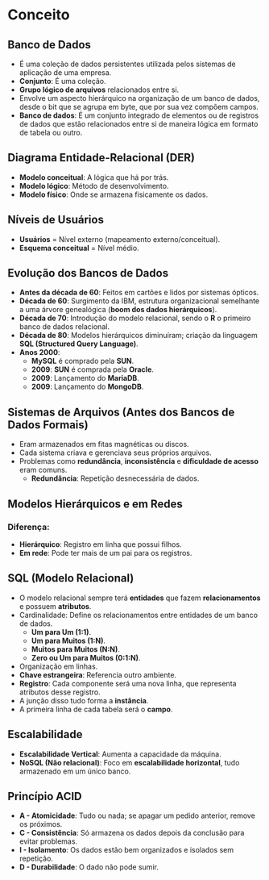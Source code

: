 # Conceito

## Banco de Dados

- É uma coleção de dados persistentes utilizada pelos sistemas de aplicação de uma empresa.
- **Conjunto**: É uma coleção.
- **Grupo lógico de arquivos** relacionados entre si.
- Envolve um aspecto hierárquico na organização de um banco de dados, desde o bit que se agrupa em byte, que por sua vez compõem campos.
- **Banco de dados**: É um conjunto integrado de elementos ou de registros de dados que estão relacionados entre si de maneira lógica em formato de tabela ou outro.

## Diagrama Entidade-Relacional (DER)

- **Modelo conceitual**: A lógica que há por trás.
- **Modelo lógico**: Método de desenvolvimento.
- **Modelo físico**: Onde se armazena fisicamente os dados.

## Níveis de Usuários

- **Usuários** = Nível externo (mapeamento externo/conceitual).
- **Esquema conceitual** = Nível médio.

## Evolução dos Bancos de Dados

- **Antes da década de 60**: Feitos em cartões e lidos por sistemas ópticos.
- **Década de 60**: Surgimento da IBM, estrutura organizacional semelhante a uma árvore genealógica (**boom dos dados hierárquicos**).
- **Década de 70**: Introdução do modelo relacional, sendo o **R** o primeiro banco de dados relacional.
- **Década de 80**: Modelos hierárquicos diminuíram; criação da linguagem **SQL (Structured Query Language)**.
- **Anos 2000**: 
  - **MySQL** é comprado pela **SUN**.
  - **2009**: **SUN** é comprada pela **Oracle**.
  - **2009**: Lançamento do **MariaDB**.
  - **2009**: Lançamento do **MongoDB**.

## Sistemas de Arquivos (Antes dos Bancos de Dados Formais)

- Eram armazenados em fitas magnéticas ou discos.
- Cada sistema criava e gerenciava seus próprios arquivos.
- Problemas como **redundância**, **inconsistência** e **dificuldade de acesso** eram comuns.
  - **Redundância**: Repetição desnecessária de dados.

## Modelos Hierárquicos e em Redes

### Diferença:
- **Hierárquico**: Registro em linha que possui filhos.
- **Em rede**: Pode ter mais de um pai para os registros.

## SQL (Modelo Relacional)

- O modelo relacional sempre terá **entidades** que fazem **relacionamentos** e possuem **atributos**.
- Cardinalidade: Define os relacionamentos entre entidades de um banco de dados.
  - **Um para Um (1:1)**.
  - **Um para Muitos (1:N)**.
  - **Muitos para Muitos (N:N)**.
  - **Zero ou Um para Muitos (0:1:N)**.
- Organização em linhas.
- **Chave estrangeira**: Referencia outro ambiente.
- **Registro**: Cada componente será uma nova linha, que representa atributos desse registro.
- A junção disso tudo forma a **instância**.
- A primeira linha de cada tabela será o **campo**.

## Escalabilidade

- **Escalabilidade Vertical**: Aumenta a capacidade da máquina.
- **NoSQL (Não relacional)**: Foco em **escalabilidade horizontal**, tudo armazenado em um único banco.

## Princípio ACID

- **A - Atomicidade**: Tudo ou nada; se apagar um pedido anterior, remove os próximos.
- **C - Consistência**: Só armazena os dados depois da conclusão para evitar problemas.
- **I - Isolamento**: Os dados estão bem organizados e isolados sem repetição.
- **D - Durabilidade**: O dado não pode sumir.


